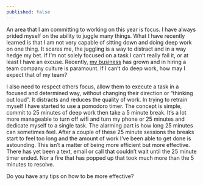 ```yaml
---
published: false
---
```

An area that I am committing to working on this year is focus. I have always prided myself on the ability to juggle many things. What I have recently learned is that I am not very capable of sitting down and doing deep work on one thing. It scares me, the juggling is a way to distract and in a way hedge my bet. If I’m not solely focused on a task I can’t really fail it, or at least I have an excuse. Recently, [my business](https://renga.co/) has grown and in hiring a team company culture is paramount. If I can’t do deep work, how may I expect that of my team?

I also need to respect others focus, allow them to execute a task in a focused and determined way, without changing their direction or “thinking out loud”. It distracts and reduces the quality of work. In trying to retrain myself I have started to use a pomodoro timer. The concept is simple, commit to 25 minutes of deep work then take a 5 minute break. It’s a lot more manageable to turn off wifi and turn my phone or 25 minutes and dedicate myself to a single task. The alarming part is how long 25 minutes can sometimes feel. After a couple of these 25 minute sessions the breaks start to feel too long and the amount of work I’ve been able to get done is astounding. This isn’t a matter of being more efficient but more effective. There has yet been a text, email or call that couldn’t wait until the 25 minute timer ended. Nor a fire that has popped up that took much more than the 5 minutes to resolve.

Do you have any tips on how to be more effective?
